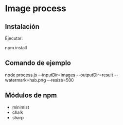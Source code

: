# Image process

## Instalación

Ejecutar:

npm install


## Comando de ejemplo

node process.js --inputDir=images --outputDir=result --watermark=hab.png --resize=500

## Módulos de npm

- minimist
- chalk
- sharp
